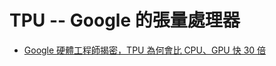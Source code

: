 # TPU -- Google 的張量處理器

* [Google 硬體工程師揭密，TPU 為何會比 CPU、GPU 快 30 倍](https://technews.tw/2017/04/07/first-in-depth-look-at-googles-tpu-architecture/)